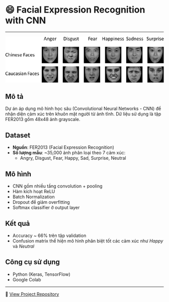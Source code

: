 # 😄 Facial Expression Recognition with CNN
---
<p align="center">
  <img src="images/recognition.png" width="750"><br>
</p>

## Mô tả

Dự án áp dụng mô hình học sâu (Convolutional Neural Networks - CNN) để nhận diện cảm xúc trên khuôn mặt người từ ảnh tĩnh. Dữ liệu sử dụng là tập FER2013 gồm 48x48 ảnh grayscale.

## Dataset
- **Nguồn**: FER2013 (Facial Expression Recognition)  
- **Số lượng mẫu**: ~35,000 ảnh phân loại theo 7 cảm xúc:
  - Angry, Disgust, Fear, Happy, Sad, Surprise, Neutral

## Mô hình
- CNN gồm nhiều tầng convolution + pooling
- Hàm kích hoạt ReLU
- Batch Normalization
- Dropout để giảm overfitting
- Softmax classifier ở output layer

## Kết quả
- Accuracy ~ 66% trên tập validation
- Confusion matrix thể hiện mô hình phân biệt tốt các cảm xúc như *Happy* và *Neutral*

## Công cụ sử dụng
- Python (Keras, TensorFlow)
- Google Colab

---

🔗 [View Project Repository](https://github.com/anhheo2710/Recommendation-System-for-E-commerce)


